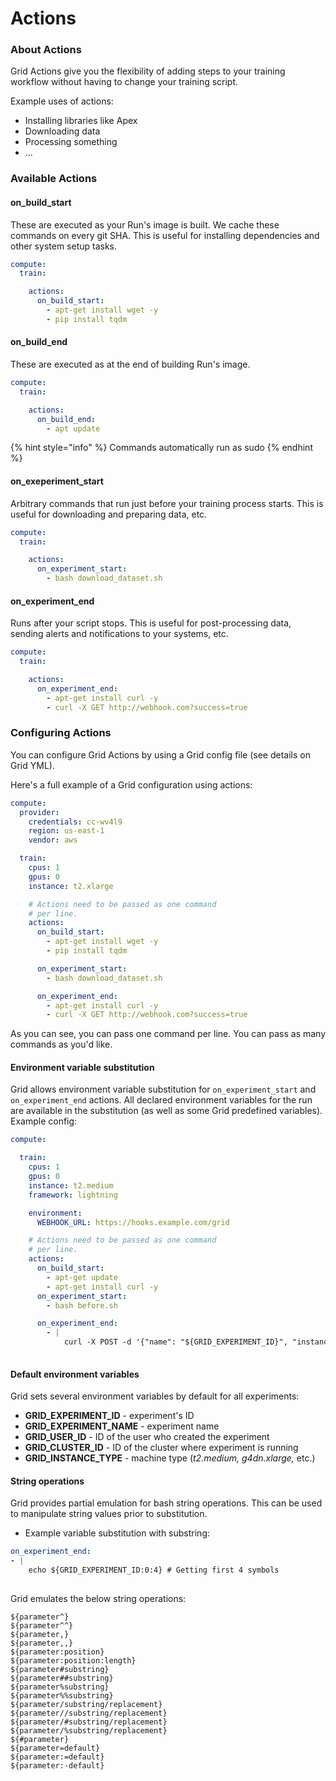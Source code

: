 # Actions

### About Actions

Grid Actions give you the flexibility of adding steps to your training workflow without having to change your training script.

Example uses of actions:

* Installing libraries like Apex
* Downloading data
* Processing something
* ...

### Available Actions

#### on\_build\_start

These are executed as your Run's image is built. We cache these commands on every git SHA. This is useful for installing dependencies and other system setup tasks.

```yaml
compute:
  train:

    actions:
      on_build_start:
        - apt-get install wget -y
        - pip install tqdm
```

#### on\_build\_end

These are executed as at the end of building Run's image.

```yaml
compute:
  train:

    actions:
      on_build_end:
        - apt update
```

{% hint style="info" %}
Commands automatically run as sudo
{% endhint %}

#### on\_exeperiment\_start

Arbitrary commands that run just before your training process starts. This is useful for downloading and preparing data, etc.

```yaml
compute:
  train:

    actions:
      on_experiment_start:
        - bash download_dataset.sh
```

#### on\_experiment\_end

Runs after your script stops. This is useful for post-processing data, sending alerts and notifications to your systems, etc.

```yaml
compute:
  train:

    actions:
      on_experiment_end:
        - apt-get install curl -y
        - curl -X GET http://webhook.com?success=true
```

### Configuring Actions

You can configure Grid Actions by using a Grid config file (see details on Grid YML).

Here's a full example of a Grid configuration using actions:

```yaml
compute:
  provider:
    credentials: cc-wv4l9
    region: us-east-1
    vendor: aws

  train:
    cpus: 1
    gpus: 0
    instance: t2.xlarge

    # Actions need to be passed as one command
    # per line.
    actions:
      on_build_start:
        - apt-get install wget -y
        - pip install tqdm

      on_experiment_start:
        - bash download_dataset.sh

      on_experiment_end:
        - apt-get install curl -y
        - curl -X GET http://webhook.com?success=true
```

As you can see, you can pass one command per line. You can pass as many commands as you'd like.

#### Environment variable substitution

Grid allows environment variable substitution for `on_experiment_start` and `on_experiment_end` actions. All declared environment variables for the run are available in the substitution (as well as some Grid predefined variables). Example config:

```yaml
compute:

  train:
    cpus: 1
    gpus: 0
    instance: t2.medium
    framework: lightning

    environment:
      WEBHOOK_URL: https://hooks.example.com/grid

    # Actions need to be passed as one command
    # per line.
    actions:
      on_build_start:
        - apt-get update
        - apt-get install curl -y
      on_experiment_start:
        - bash before.sh

      on_experiment_end:        
        - |
            curl -X POST -d '{"name": "${GRID_EXPERIMENT_ID}", "instance_type": "${GRID_INSTANCE_TYPE}", "status": "status", "step": "after"}' ${WEBHOOK_URL}
            
```

#### Default environment variables

Grid sets several environment variables by default for all experiments:

* **GRID\_EXPERIMENT\_ID** - experiment's ID
* **GRID\_EXPERIMENT\_NAME** - experiment name
* **GRID\_USER\_ID** - ID of the user who created the experiment
* **GRID\_CLUSTER\_ID** - ID of the cluster where experiment is running
* **GRID\_INSTANCE\_TYPE** - machine type (_t2.medium,_ _g4dn.xlarge,_ etc.)

#### String operations

Grid provides partial emulation for bash string operations. This can be used to manipulate string values prior to substitution.

* Example variable substitution with substring:

```yaml
on_experiment_end:        
- |
    echo ${GRID_EXPERIMENT_ID:0:4} # Getting first 4 symbols
            
```

Grid emulates the below string operations:

```
${parameter^}
${parameter^^}
${parameter,}
${parameter,,}
${parameter:position}
${parameter:position:length}
${parameter#substring}
${parameter##substring}
${parameter%substring}
${parameter%%substring}
${parameter/substring/replacement}
${parameter//substring/replacement}
${parameter/#substring/replacement}
${parameter/%substring/replacement}
${#parameter}
${parameter=default}
${parameter:=default}
${parameter:-default}
```
